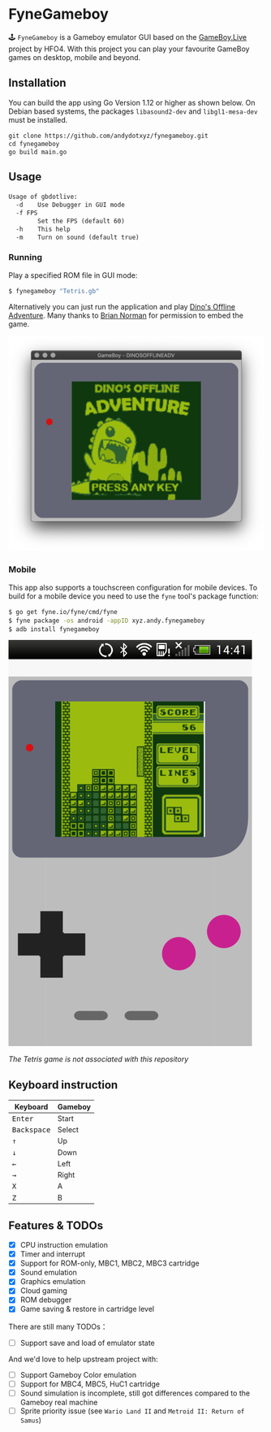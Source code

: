 # FyneGameboy
🕹️ `FyneGameboy` is a Gameboy emulator GUI based on the [GameBoy.Live](https://github.com/HFO4/gameboy.live) project by HFO4.
With this project you can play your favourite GameBoy games on desktop, mobile and beyond.

## Installation

You can build the app using Go Version 1.12 or higher as shown below.
On Debian based systems, the packages `libasound2-dev` and `libgl1-mesa-dev` must be installed.

```
git clone https://github.com/andydotxyz/fynegameboy.git
cd fynegameboy
go build main.go
```

## Usage

```
Usage of gbdotlive:
  -d    Use Debugger in GUI mode
  -f FPS
        Set the FPS (default 60)
  -h    This help
  -m    Turn on sound (default true)
```

### Running

Play a specified ROM file in GUI mode:

```bash
$ fynegameboy "Tetris.gb" 
```

Alternatively you can just run the application and play
[Dino's Offline Adventure](https://github.com/gingemonster/DinosOfflineAdventure).
Many thanks to [Brian Norman](https://github.com/gingemonster) for permission to embed the game.

![](img/dino.png)

### Mobile

This app also supports a touchscreen configuration for mobile devices.
To build for a mobile device you need to use the `fyne` tool's package function:

```bash
$ go get fyne.io/fyne/cmd/fyne
$ fyne package -os android -appID xyz.andy.fynegameboy
$ adb install fynegameboy
```

![](img/android.png)

*The Tetris game is not associated with this repository*

## Keyboard instruction

| Keyboard | Gameboy |
| -------- | ------- |
| <kbd>Enter</kbd>     | Start   |
|<kbd>Backspace</kbd>  | Select  |
| <kbd>↑</kbd>  | Up      |
|  <kbd>↓</kbd> | Down    |
|   <kbd>←</kbd> | Left    |
|   <kbd>→</kbd>  | Right   |
|    <kbd>X</kbd>  | A      |
|     <kbd>Z</kbd>     | B      |

## Features & TODOs

- [x] CPU instruction emulation
- [x] Timer and interrupt
- [x] Support for ROM-only, MBC1, MBC2, MBC3 cartridge
- [x] Sound emulation
- [x] Graphics emulation
- [x] Cloud gaming
- [x] ROM debugger
- [x] Game saving & restore in cartridge level

There are still many TODOs：

- [ ] Support save and load of emulator state

And we'd love to help upstream project with:

- [ ] Support Gameboy Color emulation
- [ ] Support for MBC4, MBC5, HuC1 cartridge
- [ ] Sound simulation is incomplete, still got differences compared to the Gameboy real machine
- [ ] Sprite priority issue (see `Wario Land II` and `Metroid II: Return of Samus`)
